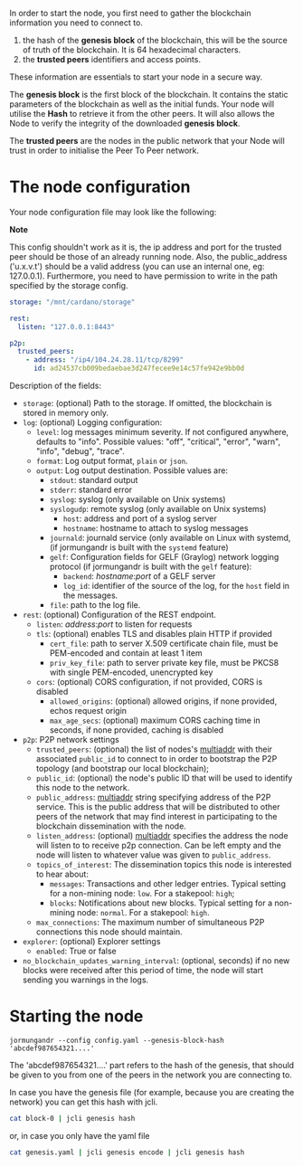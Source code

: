 In order to start the node, you first need to gather the blockchain
information you need to connect to.

1. the hash of the **genesis block** of the blockchain, this will be the source
   of truth of the blockchain. It is 64 hexadecimal characters.
2. the **trusted peers** identifiers and access points.

These information are essentials to start your node in a secure way.

The **genesis block** is the first block of the blockchain. It contains the
static parameters of the blockchain as well as the initial funds. Your node
will utilise the **Hash** to retrieve it from the other peers. It will also
allows the Node to verify the integrity of the downloaded **genesis block**.

The **trusted peers** are the nodes in the public network that your Node will
trust in order to initialise the Peer To Peer network.

# The node configuration

Your node configuration file may look like the following:

**Note**

This config shouldn't work as it is, the ip address and port for the trusted peer should be those of an already running node.
Also, the public_address ('u.x.v.t') should be a valid address (you can use an internal one, eg: 127.0.0.1).
Furthermore, you need to have permission to write in the path specified by the storage config.

```yaml
storage: "/mnt/cardano/storage"

rest:
  listen: "127.0.0.1:8443"

p2p:
  trusted_peers:
    - address: "/ip4/104.24.28.11/tcp/8299"
      id: ad24537cb009bedaebae3d247fecee9e14c57fe942e9bb0d
```

Description of the fields:

- `storage`: (optional) Path to the storage. If omitted, the
  blockchain is stored in memory only.
- `log`: (optional) Logging configuration:
    - `level`: log messages minimum severity. If not configured anywhere, defaults to "info".
        Possible values: "off", "critical", "error", "warn", "info", "debug", "trace".
    - `format`: Log output format, `plain` or `json`.
    - `output`: Log output destination. Possible values are:
      - `stdout`: standard output
      - `stderr`: standard error
      - `syslog`: syslog (only available on Unix systems)
      - `syslogudp`: remote syslog  (only available on Unix systems)
        - `host`: address and port of a syslog server
        - `hostname`: hostname to attach to syslog messages
      - `journald`: journald service (only available on Linux with systemd,
        (if jormungandr is built with the `systemd` feature)
      - `gelf`: Configuration fields for GELF (Graylog) network logging protocol
        (if jormungandr is built with the `gelf` feature):
        - `backend`: _hostname_:_port_ of a GELF server
        - `log_id`: identifier of the source of the log, for the `host` field
                    in the messages.
      - `file`: path to the log file.
- `rest`: (optional) Configuration of the REST endpoint.
    - `listen`: _address_:_port_ to listen for requests
    - `tls`: (optional) enables TLS and disables plain HTTP if provided
      - `cert_file`: path to server X.509 certificate chain file, must be PEM-encoded and contain at least 1 item
      - `priv_key_file`: path to server private key file, must be PKCS8 with single PEM-encoded, unencrypted key
    - `cors`: (optional) CORS configuration, if not provided, CORS is disabled
      - `allowed_origins`: (optional) allowed origins, if none provided, echos request origin
      - `max_age_secs`: (optional) maximum CORS caching time in seconds, if none provided, caching is disabled
- `p2p`: P2P network settings
    - `trusted_peers`: (optional) the list of nodes's [multiaddr][multiaddr] with their associated `public_id`
      to connect to in order to bootstrap the P2P topology (and bootstrap our local blockchain);
    - `public_id`: (optional) the node's public ID that will be used to
      identify this node to the network.
    - `public_address`: [multiaddr][multiaddr] string specifying address of the
      P2P service. This is the public address that will be distributed to other
      peers of the network that may find interest in participating to the
      blockchain dissemination with the node.
    - `listen_address`: (optional) [multiaddr][multiaddr] specifies the address the node
      will listen to to receive p2p connection. Can be left empty and the node will listen
      to whatever value was given to `public_address`.
    - `topics_of_interest`: The dissemination topics this node is interested to hear about:
      - `messages`: Transactions and other ledger entries.
        Typical setting for a non-mining node: `low`. For a stakepool: `high`;
      - `blocks`: Notifications about new blocks.
        Typical setting for a non-mining node: `normal`. For a stakepool: `high`.
    - `max_connections`: The maximum number of simultaneous P2P connections
      this node should maintain.
- `explorer`: (optional) Explorer settings
    - `enabled`: True or false
- `no_blockchain_updates_warning_interval`: (optional, seconds) if no new blocks
  were received after this period of time, the node will start sending you
  warnings in the logs.

[multiaddr]: https://github.com/multiformats/multiaddr

# Starting the node

```
jormungandr --config config.yaml --genesis-block-hash 'abcdef987654321....'
```

The 'abcdef987654321....' part refers to the hash of the genesis, that should be given to you from one of the peers in the network you are connecting to.

In case you have the genesis file (for example, because you are creating the network) you can get this hash with jcli.

```sh
cat block-0 | jcli genesis hash
```

or, in case you only have the yaml file

```sh
cat genesis.yaml | jcli genesis encode | jcli genesis hash
```

[`Ed25519`]: ../jcli/key.md
